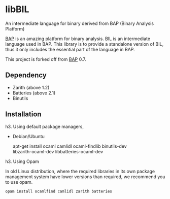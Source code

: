 libBIL
======

An intermediate language for binary derived from BAP (Binary Analysis Platform)

[BAP](http://bap.ece.cmu.edu/) is an amazing platform for binary analysis. BIL
is an intermediate language used in BAP. This library is to provide a standalone
version of BIL, thus it only includes the essential part of the language in BAP.

This project is forked off from [BAP](http://bap.ece.cmu.edu/) 0.7.

Dependency
----------

* Zarith (above 1.2)
* Batteries (above 2.1)
* Binutils

Installation
------------

h3. Using default package managers,

* Debian/Ubuntu

    apt-get install ocaml camlidl ocaml-findlib binutils-dev \
      libzarith-ocaml-dev libbatteries-ocaml-dev

h3. Using Opam

In old Linux distribution, where the required libraries in its own package
management system have lower versions than required, we recommend you to use
opam.

    opam install ocamlfind camlidl zarith batteries

